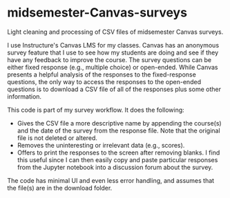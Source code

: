 # midsemester-Canvas-surveys
Light cleaning and processing of CSV files of midsemester Canvas surveys.

I use Instructure's Canvas LMS for my classes. Canvas has an anonymous survey feature that I use to see how my students are doing and see if they have any feedback to improve the course. The survey questions can be either fixed response (e.g., multiple choice) or open-ended. While Canvas presents a helpful analysis of the responses to the fixed-response questions, the only way to access the responses to the open-ended questions is to download a CSV file of all of the responses plus some other information.

This code is part of my survey workflow. It does the following:

* Gives the CSV file a more descriptive name by appending the course(s) and the date of the survey from the response file. Note that the original file is not deleted or altered.
* Removes the uninteresting or irrelevant data (e.g., scores).
* Offers to print the responses to the screen after removing blanks. I find this useful since I can then easily copy and paste particular responses from the Jupyter notebook into a discussion forum about the survey.

The code has minimal UI and even less error handling, and assumes that the file(s) are in the download folder.

